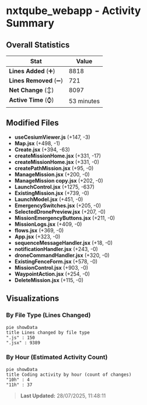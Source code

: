 # nxtqube_webapp - Activity Summary 

## Overall Statistics

| Stat                   | Value                                                             |
| ---------------------- | ----------------------------------------------------------------- |
| **Lines Added** (➕)   | 8818                                          |
| **Lines Removed** (➖) | 721                                        |
| **Net Change** (↕)    | 8097                |
| **Active Time** (⌚)   | 53 minutes |


## Modified Files
- **useCesiumViewer.js** (+147, -3)
- **Map.jsx** (+498, -1)
- **Create.jsx** (+394, -63)
- **createMissionHome.jsx** (+331, -17)
- **createMissionHome.jsx** (+331, -0)
- **createPathMission.jsx** (+95, -0)
- **ManageMission.jsx** (+200, -0)
- **ManageMission copy.jsx** (+202, -0)
- **LaunchControl.jsx** (+1275, -637)
- **ExistingMission.jsx** (+739, -0)
- **LaunchModel.jsx** (+451, -0)
- **EmergencySwitches.jsx** (+205, -0)
- **SelectedDronePreview.jsx** (+207, -0)
- **MissionEmergencyButtons.jsx** (+211, -0)
- **MissionLogs.jsx** (+409, -0)
- **flows.jsx** (+369, -0)
- **App.jsx** (+323, -0)
- **sequenceMessageHandler.jsx** (+18, -0)
- **notificationHandler.jsx** (+243, -0)
- **droneCommandHandler.jsx** (+320, -0)
- **ExistingFenceForm.jsx** (+578, -0)
- **MissionControl.jsx** (+903, -0)
- **WaypointAction.jsx** (+254, -0)
- **DeleteMission.jsx** (+115, -0)

## Visualizations

### By File Type (Lines Changed)

```mermaid
pie showData
title Lines changed by file type
".js" : 150
".jsx" : 9389
```

### By Hour (Estimated Activity Count)

```mermaid
pie showData
title Coding activity by hour (count of changes)
"10h" : 4
"11h" : 37
```


> **Last Updated:** 28/07/2025, 11:48:11